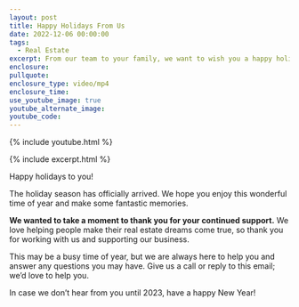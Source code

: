 ```yaml
---
layout: post
title: Happy Holidays From Us
date: 2022-12-06 00:00:00
tags:
  - Real Estate
excerpt: From our team to your family, we want to wish you a happy holiday season.
enclosure:
pullquote:
enclosure_type: video/mp4
enclosure_time:
use_youtube_image: true
youtube_alternate_image:
youtube_code:
---
```

{% include youtube.html %}

{% include excerpt.html %}

Happy holidays to you\!

The holiday season has officially arrived. We hope you enjoy this wonderful time of year and make some fantastic memories.

**We wanted to take a moment to thank you for your continued support.** We love helping people make their real estate dreams come true, so thank you for working with us and supporting our business.

This may be a busy time of year, but we are always here to help you and answer any questions you may have. Give us a call or reply to this email; we’d love to help you.&nbsp;

In case we don’t hear from you until 2023, have a happy New Year\!